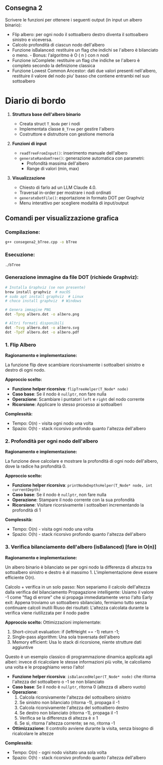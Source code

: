## Consegna 2

Scrivere le funzioni per ottenere i seguenti output (in input un albero binario):

- Flip albero: per ogni nodo il sottoalbero destro diventa il sottoalbero sinistro e viceversa.
- Calcolo profondità di ciascun nodo dell'albero
- Funzione isBalanced: restituire un flag che indichi se l'albero è bilanciato o meno. - Bonus: l'algoritmo è O ( n ) con n nodi
- Funzione isComplete: restituire un flag che indiche se l'albero è completo secondo la definizione classica
- Funzione Lowest Common Ancestor: dati due valori presenti nell'albero, restituire il valore del nodo piu' basso che contiene entrambi nel suo sottoalbero

# Diario di bordo

1. **Struttura base dell'albero binario**
   - Creata struct `T_Node` per i nodi
   - Implementata classe `B_Tree` per gestire l'albero
   - Costruttore e distruttore con gestione memoria

2. **Funzioni di input**
   - `readTreeFromInput()`: inserimento manuale dell'albero
   - `generateRandomTree()`: generazione automatica con parametri:
     - Profondità massima dell'albero
     - Range di valori (min, max)

3. **Visualizzazione**
   - Chiesto di farlo ad un LLM Claude 4.0.
   - Traversal in-order per mostrare i nodi ordinati
   - `generateDotFile()`: esportazione in formato DOT per Graphviz
   - Menu interattivo per scegliere modalità di input/output

## Comandi per visualizzazione grafica

### Compilazione:
```bash
g++ consegena2_bTree.cpp -o bTree
```

### Esecuzione:
```bash
./bTree
```

### Generazione immagine da file DOT (richiede Graphviz):

```bash
# Installa Graphviz (se non presente)
brew install graphviz  # macOS
# sudo apt install graphviz  # Linux
# choco install graphviz  # Windows

# Genera immagine PNG
dot -Tpng albero.dot -o albero.png

# Altri formati disponibili
dot -Tsvg albero.dot -o albero.svg
dot -Tpdf albero.dot -o albero.pdf
```

### 1. Flip Albero

**Ragionamento e implementazione:**

La funzione flip deve scambiare ricorsivamente i sottoalberi sinistro e destro di ogni nodo.

**Approccio scelto:**

- **Funzione helper ricorsiva**: `flipTreeHelper(T_Node* node)`
- **Caso base**: Se il nodo è `nullptr`, non fare nulla
- **Operazione**: Scambiare i puntatori `left` e `right` del nodo corrente
- **Ricorsione**: Applicare lo stesso processo ai sottoalberi

**Complessità:**

- Tempo: O(n) - visita ogni nodo una volta
- Spazio: O(h) - stack ricorsivo profondo quanto l'altezza dell'albero

### 2. Profondità per ogni nodo dell'albero

**Ragionamento e implementazione:**

La funzione deve calcolare e mostrare la profondità di ogni nodo dell'albero, dove la radice ha profondità 0.

**Approccio scelto:**

- **Funzione helper ricorsiva**: `printNodeDepthsHelper(T_Node* node, int currentDepth)`
- **Caso base**: Se il nodo è `nullptr`, non fare nulla
- **Operazione**: Stampare il nodo corrente con la sua profondità
- **Ricorsione**: Visitare ricorsivamente i sottoalberi incrementando la profondità di 1

**Complessità:**

- Tempo: O(n) - visita ogni nodo una volta
- Spazio: O(h) - stack ricorsivo profondo quanto l'altezza dell'albero

### 3. Verifica bilanciamento dell'albero (isBalanced) [fare in O(n)]

**Ragionamento e implementazione:**

Un albero binario è bilanciato se per ogni nodo la differenza di altezza tra sottoalbero sinistro e destro è al massimo 1. L'implementazione deve essere efficiente O(n).

Calcolo + verifica in un solo passo: Non separiamo il calcolo dell'altezza dalla verifica del bilanciamento
Propagazione intelligente: Usiamo il valore -1 come "flag di errore" che si propaga immediatamente verso l'alto
Early exit: Appena troviamo un sottoalbero sbilanciato, fermiamo tutto senza continuare calcoli inutili
Riuso dei risultati: L'altezza calcolata durante la verifica viene riutilizzata per il nodo padre

**Approccio scelto:**
Ottimizzazioni implementate:

1. Short-circuit evaluation: if (leftHeight == -1) return -1;
2. Single-pass algorithm: Una sola traversata dell'albero
3. Memory efficient: Usa lo stack di ricorsione, niente strutture dati aggiuntive

Questo è un esempio classico di programmazione dinamica applicata agli alberi: invece di ricalcolare le stesse informazioni più volte, le calcoliamo una volta e le propaghiamo verso l'alto!

- **Funzione helper ricorsiva**: `isBalancedHelper(T_Node* node)` che ritorna l'altezza del sottoalbero o -1 se non bilanciato
- **Caso base**: Se il nodo è `nullptr`, ritorna 0 (altezza di albero vuoto)
- **Operazione**:
  1. Calcola ricorsivamente l'altezza del sottoalbero sinistro
  2. Se sinistro non bilanciato (ritorna -1), propaga il -1
  3. Calcola ricorsivamente l'altezza del sottoalbero destro  
  4. Se destro non bilanciato (ritorna -1), propaga il -1
  5. Verifica se la differenza di altezza è ≤ 1
  6. Se sì, ritorna l'altezza corrente; se no, ritorna -1
- **Ottimizzazione**: Il controllo avviene durante la visita, senza bisogno di ricalcolare le altezze

**Complessità:**

- Tempo: O(n) - ogni nodo visitato una sola volta
- Spazio: O(h) - stack ricorsivo profondo quanto l'altezza dell'albero
